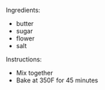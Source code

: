 Ingredients:
* butter
* sugar
* flower
* salt

Instructions:
* Mix together
* Bake at 350F for 45 minutes
